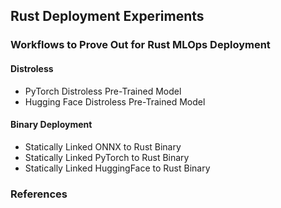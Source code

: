 ## Rust Deployment Experiments

### Workflows to Prove Out for Rust MLOps Deployment

#### Distroless

* PyTorch Distroless Pre-Trained Model
* Hugging Face Distroless Pre-Trained Model

#### Binary Deployment

* Statically Linked ONNX to Rust Binary
* Statically Linked PyTorch to Rust Binary
* Statically Linked HuggingFace to Rust Binary

### References